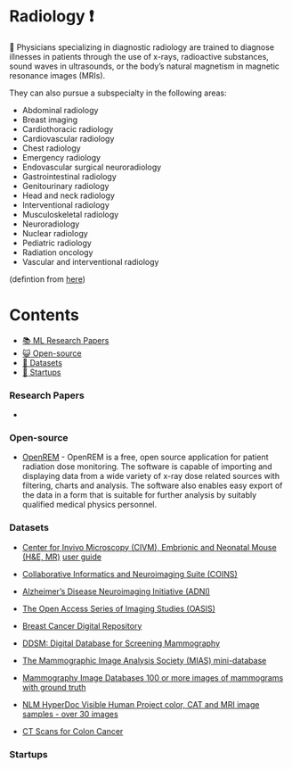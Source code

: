 # Radiology :heavy_exclamation_mark:

:bookmark: Physicians specializing in diagnostic radiology are trained to diagnose illnesses in patients through the use of x-rays, radioactive substances, sound waves in ultrasounds, or the body’s natural magnetism in magnetic resonance images (MRIs).

They can also pursue a subspecialty in the following areas:

* Abdominal radiology
* Breast imaging
* Cardiothoracic radiology
* Cardiovascular radiology
* Chest radiology
* Emergency radiology
* Endovascular surgical neuroradiology
* Gastrointestinal radiology
* Genitourinary radiology
* Head and neck radiology
* Interventional radiology
* Musculoskeletal radiology
* Neuroradiology
* Nuclear radiology
* Pediatric radiology
* Radiation oncology
* Vascular and interventional radiology

(defintion from [here](https://www.sgu.edu/blog/medical/ultimate-list-of-medical-specialties/))


# Contents 
- [:books: ML Research Papers](#research-papers)
- [:smiley_cat: Open-source](#open-source)
- [:notebook: Datasets](#datasets)
- [:eyes: Startups](#startups)

### Research Papers
- 
### Open-source
- [OpenREM](https://bitbucket.org/openrem/openrem/src/develop/) - OpenREM is a free, open source application for patient radiation dose monitoring. The software is capable of importing and displaying data from a wide variety of x-ray dose related sources with filtering, charts and analysis. The software also enables easy export of the data in a form that is suitable for further analysis by suitably qualified medical physics personnel.
### Datasets
- [Center for Invivo Microscopy (CIVM), Embrionic and Neonatal Mouse (H&E, MR)](http://www.civm.duhs.duke.edu/devatlas/)
[user guide](http://www.civm.duhs.duke.edu/devatlas/UserGuide.pdf)

- [Collaborative Informatics and Neuroimaging Suite (COINS)](https://portal.mrn.org/micis/index.php?subsite=dx)

- [Alzheimer’s Disease Neuroimaging Initiative (ADNI)](http://adni.loni.ucla.edu/)

- [The Open Access Series of Imaging Studies (OASIS)](http://www.oasis-brains.org/)

- [Breast Cancer Digital Repository](https://bcdr.eu/)

- [DDSM: Digital Database for Screening Mammography](http://marathon.csee.usf.edu/Mammography/Database.html)

- [The Mammographic Image Analysis Society (MIAS) mini-database](http://peipa.essex.ac.uk/info/mias.html)

- [Mammography Image Databases 100 or more images of mammograms with ground truth](http://marathon.csee.usf.edu/Mammography/Database.html)

- [NLM HyperDoc Visible Human Project color, CAT and MRI image samples - over 30 images](http://www.nlm.nih.gov/research/visible/visible_human.html)

- [CT Scans for Colon Cancer](https://wiki.cancerimagingarchive.net/display/Public/CT+COLONOGRAPHY#e88604ec5c654f60a897fa77906f88a6)

### Startups
